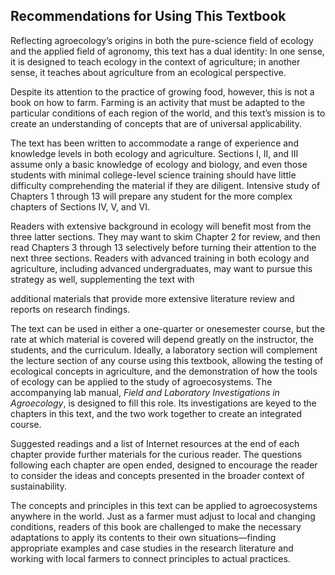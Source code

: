## Recommendations for Using This Textbook

Reflecting agroecology’s origins in both the pure-science
field of ecology and the applied field of agronomy, this text
has a dual identity: In one sense, it is designed to teach ecology in the context of agriculture; in another sense, it teaches
about agriculture from an ecological perspective.

Despite its attention to the practice of growing food,
however, this is not a book on how to farm. Farming is an
activity that must be adapted to the particular conditions
of each region of the world, and this text’s mission is to
create an understanding of concepts that are of universal
applicability.

The text has been written to accommodate a range of
experience and knowledge levels in both ecology and agriculture. Sections I, II, and III assume only a basic knowledge
of ecology and biology, and even those students with minimal college-level science training should have little difficulty
comprehending the material if they are diligent. Intensive
study of Chapters 1 through 13 will prepare any student for
the more complex chapters of Sections IV, V, and VI.

Readers with extensive background in ecology will benefit most from the three latter sections. They may want to
skim Chapter 2 for review, and then read Chapters 3 through
13 selectively before turning their attention to the next three
sections. Readers with advanced training in both ecology and
agriculture, including advanced undergraduates, may want
to pursue this strategy as well, supplementing the text with

additional materials that provide more extensive literature
review and reports on research findings.

The text can be used in either a one-quarter or onesemester course, but the rate at which material is covered
will depend greatly on the instructor, the students, and the
curriculum. Ideally, a laboratory section will complement
the lecture section of any course using this textbook, allowing the testing of ecological concepts in agriculture, and the
demonstration of how the tools of ecology can be applied to
the study of agroecosystems. The accompanying lab manual, _Field and Laboratory Investigations in Agroecology_, is
designed to fill this role. Its investigations are keyed to the
chapters in this text, and the two work together to create an
integrated course.

Suggested readings and a list of Internet resources at the
end of each chapter provide further materials for the curious
reader. The questions following each chapter are open ended,
designed to encourage the reader to consider the ideas and
concepts presented in the broader context of sustainability.

The concepts and principles in this text can be applied to
agroecosystems anywhere in the world. Just as a farmer must
adjust to local and changing conditions, readers of this book
are challenged to make the necessary adaptations to apply its
contents to their own situations—finding appropriate examples and case studies in the research literature and working
with local farmers to connect principles to actual practices.